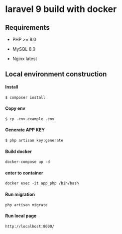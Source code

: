 # laravel 9 build with docker


## Requirements

- PHP >= 8.0

- MySQL 8.0

- Nginx latest

## Local environment construction

#### Install
```shell
$ composer install
```

#### Copy env
```shell
$ cp .env.example .env
```

#### Generate APP KEY
```shell
$ php artisan key:generate
```

#### Build docker
```shell
docker-compose up -d 
```

#### enter to container
```shell
docker exec -it app_php /bin/bash  
```

#### Run migration
```shell
php artisan migrate
```
#### Run local page
```shell
http://localhost:8000/
```
